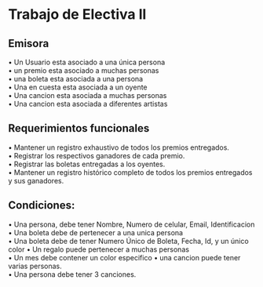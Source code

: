 # Trabajo de Electiva ll

## Emisora
• Un Usuario esta asociado a una única persona  
• un premio esta asociado a muchas personas  
• una boleta esta asociada a una persona  
• Una en cuesta esta asociada a un oyente  
• Una cancion esta asociada a muchas personas  
• Una cancion esta asociada a diferentes artistas  

## Requerimientos funcionales
• Mantener un registro exhaustivo de todos los premios entregados.  
• Registrar los respectivos ganadores de cada premio.  
• Registrar las boletas entregadas a los oyentes.  
• Mantener un registro histórico completo de todos los premios entregados y sus ganadores.

## Condiciones:
• Una persona, debe tener Nombre, Numero de celular, Email, Identificacion  
• Una boleta debe de pertenecer a una unica persona  
• Una boleta debe de tener Numero Único de Boleta, Fecha, Id, y un único color 
• Un regalo puede pertenecer a muchas personas  
• Un mes debe contener un color especifico
• una cancion puede tener varias personas.  
• Una persona debe tener 3 canciones.

